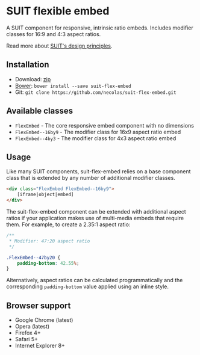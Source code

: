 # SUIT flexible embed

A SUIT component for responsive, intrinsic ratio embeds. Includes modifier
classes for 16:9 and 4:3 aspect ratios.

Read more about [SUIT's design principles](https://github.com/necolas/suit/).

## Installation

* Download: [zip](https://github.com/necolas/suit-flex-embed/zipball/master)
* [Bower](http://bower.io/): `bower install --save suit-flex-embed`
* Git: `git clone https://github.com/necolas/suit-flex-embed.git`

## Available classes

* `FlexEmbed` - The core responsive embed component with no dimensions
* `FlexEmbed--16by9` - The modifier class for 16x9 aspect ratio embed
* `FlexEmbed--4by3` - The modifier class for 4x3 aspect ratio embed

## Usage

Like many SUIT components, suit-flex-embed relies on a base component class
that is extended by any number of additional modifier classes.

```html
<div class="FlexEmbed FlexEmbed--16by9">
    [iframe|object|embed]
</div>
```

The suit-flex-embed component can be extended with additional aspect ratios if your
application makes use of multi-media embeds that require them. For example, to
create a 2.35:1 aspect ratio:

```css
/**
 * Modifier: 47:20 aspect ratio
 */

.FlexEmbed--47by20 {
    padding-bottom: 42.55%;
}
```

Alternatively, aspect ratios can be calculated programmatically and the
corresponding `padding-bottom` value applied using an inline style.

## Browser support

* Google Chrome (latest)
* Opera (latest)
* Firefox 4+
* Safari 5+
* Internet Explorer 8+
